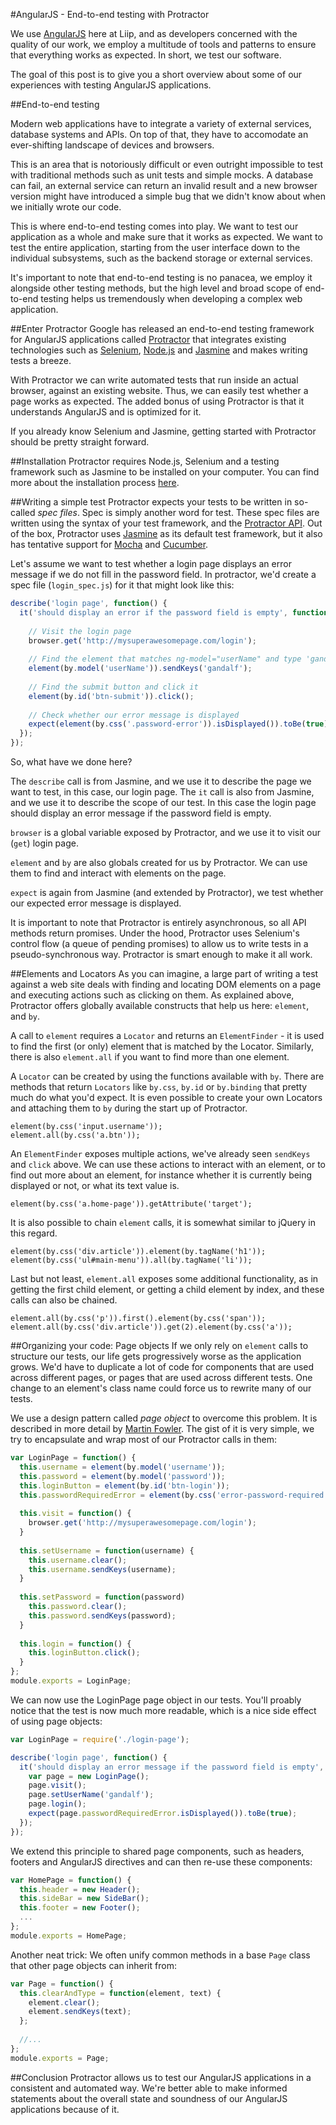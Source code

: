 #AngularJS - End-to-end testing with Protractor

We use [AngularJS](https://angularjs.org) here at Liip, and as developers concerned with the quality of our work, we employ a multitude of tools and patterns to ensure that everything works as expected. In short, we test our software.

The goal of this post is to give you a short overview about some of our experiences with testing AngularJS applications.

##End-to-end testing

Modern web applications have to integrate a variety of external services, database systems and APIs. On top of that, they have to accomodate an ever-shifting landscape of devices and browsers. 

This is an area that is notoriously difficult or even outright impossible to test with traditional methods such as unit tests and simple mocks. A database can fail, an external service can return an invalid result and a new browser version might have introduced a simple bug that we didn't know about when we initially wrote our code.

This is where end-to-end testing comes into play. We want to test our application as a whole and make sure that it works as expected. We want to test the entire application, starting from the user interface down to the individual subsystems, such as the backend storage or external services.

It's important to note that end-to-end testing is no panacea, we employ it alongside other testing methods, but the high level and broad scope of end-to-end testing helps us tremendously when developing a complex web application.

##Enter Protractor
Google has released an end-to-end testing framework for AngularJS applications called  [Protractor](http://angular.github.io/protractor/) that integrates existing technologies such as [Selenium](http://www.seleniumhq.org), [Node.js](http://nodejs.org) and [Jasmine](http://jasmine.github.io/1.3/introduction.html) and makes writing tests a breeze. 

With Protractor we can write automated tests that run inside an actual browser, against an existing website. Thus, we can easily test whether a page works as expected. The added bonus of using Protractor is that it understands AngularJS and is optimized for it.

If you already know Selenium and Jasmine, getting started with Protractor should be pretty straight forward.

##Installation
Protractor requires Node.js, Selenium and a testing framework such as Jasmine to be installed on your computer. You can find more about the installation process [here](http://angular.github.io/protractor/#/).

##Writing a simple test
Protractor expects your tests to be written in so-called *spec files*. Spec is simply another word for test. These spec files are written using the syntax of your test framework, and the [Protractor API](http://angular.github.io/protractor/#/api). Out of the box, Protractor uses [Jasmine](http://jasmine.github.io/1.3/introduction.html) as its default test framework, but it also has tentative support for [Mocha](http://mochajs.org) and [Cucumber](http://cukes.info).

Let's assume we want to test whether a login page displays an error message if we do not fill in the password field.
In protractor, we'd create a spec file (`login_spec.js`) for it that might look like this:

```javascript
describe('login page', function() {
  it('should display an error if the password field is empty', function() {
  
    // Visit the login page
    browser.get('http://mysuperawesomepage.com/login');
    
    // Find the element that matches ng-model="userName" and type 'gandalf' into it.
    element(by.model('userName')).sendKeys('gandalf');
    
    // Find the submit button and click it
    element(by.id('btn-submit')).click();
    
    // Check whether our error message is displayed
    expect(element(by.css('.password-error')).isDisplayed()).toBe(true);
  });
});
```

So, what have we done here?

The `describe` call is from Jasmine, and we use it to describe the page we want to test, in this case, our login page. The `it` call is also from Jasmine, and we use it to describe the scope of our test. In this case the login page should display an error message if the password field is empty.

`browser` is a global variable exposed by Protractor, and we use it to visit our (`get`) login page.

`element` and `by` are also globals created for us by Protractor. We can use them to find and interact with elements on the page.

`expect` is again from Jasmine (and extended by Protractor), we test whether our expected error message is displayed.

It is important to note that Protractor is entirely asynchronous, so all API methods return promises. Under the hood, Protractor uses Selenium's control flow (a queue of pending promises) to allow us to write tests in a pseudo-synchronous way. Protractor is smart enough to make it all work.
 
##Elements and Locators
As you can imagine, a large part of writing a test against a web site deals with finding and locating DOM elements on a page and executing actions such as clicking on them. As explained above, Protractor offers globally available constructs that help us here: `element`, and `by`.

A call to `element` requires a `Locator` and returns an `ElementFinder` - it is used to find the first (or only) element that is matched by the Locator. Similarly, there is also `element.all` if you want to find more than one element. 

A `Locator` can be created by using the functions available with `by`. There are methods that return `Locators` like `by.css`, `by.id` or `by.binding` that pretty much do what you'd expect. It is even possible to create your own Locators and attaching them to `by` during the start up of Protractor.

```
element(by.css('input.username'));
element.all(by.css('a.btn'));
```

An `ElementFinder` exposes multiple actions, we've already seen `sendKeys` and `click` above. We can use these actions to interact with an element, or to find out more about an element, for instance whether it is currently being displayed or not, or what its text value is. 

```
element(by.css('a.home-page')).getAttribute('target');
```

It is also possible to chain `element` calls, it is somewhat similar to jQuery in this regard. 

```
element(by.css('div.article')).element(by.tagName('h1'));
element(by.css('ul#main-menu')).all(by.tagName('li'));
```

Last but not least, `element.all` exposes some additional functionality, as in getting the first child element, 
or getting a child element by index, and these calls can also be chained.

```
element.all(by.css('p')).first().element(by.css('span'));
element.all(by.css('div.article')).get(2).element(by.css('a'));
```

 
##Organizing your code: Page objects
If we only rely on `element` calls to structure our tests, our life gets progressively worse as the application grows. We'd have to duplicate a lot of code for components that are used across different pages, or pages that are used across different tests. One change to an element's class name could force us to rewrite many of our tests.

We use a design pattern called *page object* to overcome this problem. It is described in more detail by [Martin Fowler](http://martinfowler.com/bliki/PageObject.html). The gist of it is very simple, we try to encapsulate and wrap most of our Protractor calls in them:


```javascript
var LoginPage = function() {
  this.username = element(by.model('username'));
  this.password = element(by.model('password'));
  this.loginButton = element(by.id('btn-login'));
  this.passwordRequiredError = element(by.css('error-password-required'));
    
  this.visit = function() {
    browser.get('http://mysuperawesomepage.com/login');
  }
    
  this.setUsername = function(username) {
    this.username.clear();
    this.username.sendKeys(username);
  }
    
  this.setPassword = function(password)
    this.password.clear();
    this.password.sendKeys(password);
  }
    
  this.login = function() {
    this.loginButton.click();
  }
};
module.exports = LoginPage;

```
We can now use the LoginPage page object in our tests. You'll proably notice that the test is now much more readable, which is a nice side effect of using page objects:
 
```javascript
var LoginPage = require('./login-page');

describe('login page', function() {
  it('should display an error message if the password field is empty', function() {
    var page = new LoginPage();
    page.visit();
    page.setUserName('gandalf');
    page.login();
    expect(page.passwordRequiredError.isDisplayed()).toBe(true);
  });
});  
```
 
We extend this principle to shared page components, such as headers, footers and AngularJS directives and can then re-use these components:

```javascript
var HomePage = function() {
  this.header = new Header();
  this.sideBar = new SideBar();
  this.footer = new Footer();
  ...
};
module.exports = HomePage;
```

Another neat trick: We often unify common methods in a base `Page` class that other page objects can inherit from:

```javascript
var Page = function() {
  this.clearAndType = function(element, text) {
    element.clear();
    element.sendKeys(text);
  };
  
  //...
};  
module.exports = Page;
```
##Conclusion
Protractor allows us to test our AngularJS applications in a consistent and automated way. We're better able to make informed statements about the overall state and soundness of our AngularJS applications because of it. 
